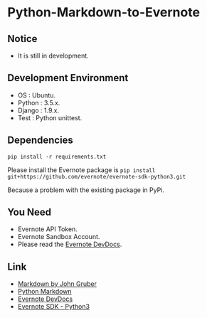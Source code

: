 # Python-Markdown-to-Evernote

## Notice

- It is still in development.

## Development Environment

- OS : Ubuntu.
- Python : 3.5.x.
- Django : 1.9.x.
- Test : Python unittest.

## Dependencies

```pip install -r requirements.txt``` 

Please install the Evernote package is
```pip install git+https://github.com/evernote/evernote-sdk-python3.git```

Because a problem with the existing package in PyPi.

## You Need

- Evernote API Token.
- Evernote Sandbox Account.
- Please read the [Evernote DevDocs](https://dev.evernote.com/doc/).

## Link

- [Markdown by John Gruber](http://daringfireball.net/projects/markdown/)
- [Python Markdown](https://pythonhosted.org/Markdown/)
- [Evernote DevDocs](https://dev.evernote.com/doc/)
- [Evernote SDK - Python3](https://github.com/evernote/evernote-sdk-python3)
